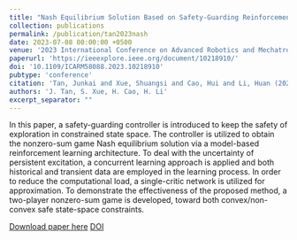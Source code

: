 ```yaml
---
title: "Nash Equilibrium Solution Based on Safety-Guarding Reinforcement Learning in Nonzero-Sum Game"
collection: publications
permalink: /publication/tan2023nash
date: 2023-07-08 00:00:00 +0500
venue: '2023 International Conference on Advanced Robotics and Mechatronics (ICARM)'
paperurl: 'https://ieeexplore.ieee.org/document/10218910/'
doi: '10.1109/ICARM58088.2023.10218910'
pubtype: 'conference'
citation: 'Tan, Junkai and Xue, Shuangsi and Cao, Hui and Li, Huan (2023). Nash Equilibrium Solution Based on Safety-Guarding Reinforcement Learning in Nonzero-Sum Game. 2023 International Conference on Advanced Robotics and Mechatronics (ICARM).'
authors: 'J. Tan, S. Xue, H. Cao, H. Li'
excerpt_separator: ""
---
```

In this paper, a safety-guarding controller is introduced to keep the safety of exploration in constrained state space. The controller is utilized to obtain the nonzero-sum game Nash equilibrium solution via a model-based reinforcement learning architecture. To deal with the uncertainty of persistent excitation, a concurrent learning approach is applied and both historical and transient data are employed in the learning process. In order to reduce the computational load, a single-critic network is utilized for approximation. To demonstrate the effectiveness of the proposed method, a two-player nonzero-sum game is developed, toward both convex/non-convex safe state-space constraints.

[Download paper here](https://ieeexplore.ieee.org/document/10218910/)
[DOI](10.1109/ICARM58088.2023.10218910)